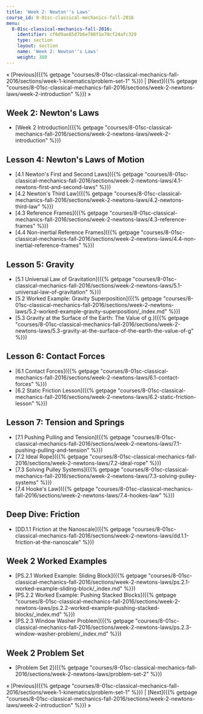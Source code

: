 ```yaml
---
title: 'Week 2: Newton''s Laws'
course_id: 8-01sc-classical-mechanics-fall-2016
menu:
  8-01sc-classical-mechanics-fall-2016:
    identifier: cf6d9ae85d7b6e788f1e70cf24afc329
    type: section
    layout: section
    name: 'Week 2: Newton''s Laws'
    weight: 380
---
```

« [Previous]({{% getpage "courses/8-01sc-classical-mechanics-fall-2016/sections/week-1-kinematics/problem-set-1" %}}) | [Next]({{% getpage "courses/8-01sc-classical-mechanics-fall-2016/sections/week-2-newtons-laws/week-2-introduction" %}}) »

Week 2: Newton's Laws
---------------------

*   [Week 2 Introduction]({{% getpage "courses/8-01sc-classical-mechanics-fall-2016/sections/week-2-newtons-laws/week-2-introduction" %}})

Lesson 4: Newton's Laws of Motion
---------------------------------

*   [4.1 Newton's First and Second Laws]({{% getpage "courses/8-01sc-classical-mechanics-fall-2016/sections/week-2-newtons-laws/4.1-newtons-first-and-second-laws" %}})
*   [4.2 Newton's Third Law]({{% getpage "courses/8-01sc-classical-mechanics-fall-2016/sections/week-2-newtons-laws/4.2-newtons-third-law" %}})
*   [4.3 Reference Frames]({{% getpage "courses/8-01sc-classical-mechanics-fall-2016/sections/week-2-newtons-laws/4.3-reference-frames" %}})
*   [4.4 Non-inertial Reference Frames]({{% getpage "courses/8-01sc-classical-mechanics-fall-2016/sections/week-2-newtons-laws/4.4-non-inertial-reference-frames" %}})

Lesson 5: Gravity
-----------------

*   [5.1 Universal Law of Gravitation]({{% getpage "courses/8-01sc-classical-mechanics-fall-2016/sections/week-2-newtons-laws/5.1-universal-law-of-gravitation" %}})
*   [5.2 Worked Example: Gravity Superposition]({{% getpage "courses/8-01sc-classical-mechanics-fall-2016/sections/week-2-newtons-laws/5.2-worked-example-gravity-superposition/_index.md" %}})
*   [5.3 Gravity at the Surface of the Earth: The Value of g.]({{% getpage "courses/8-01sc-classical-mechanics-fall-2016/sections/week-2-newtons-laws/5.3-gravity-at-the-surface-of-the-earth-the-value-of-g" %}})

Lesson 6: Contact Forces
------------------------

*   [6.1 Contact Forces]({{% getpage "courses/8-01sc-classical-mechanics-fall-2016/sections/week-2-newtons-laws/6.1-contact-forces" %}})
*   [6.2 Static Friction Lesson]({{% getpage "courses/8-01sc-classical-mechanics-fall-2016/sections/week-2-newtons-laws/6.2-static-friction-lesson" %}})

Lesson 7: Tension and Springs
-----------------------------

*   [7.1 Pushing Pulling and Tension]({{% getpage "courses/8-01sc-classical-mechanics-fall-2016/sections/week-2-newtons-laws/7.1-pushing-pulling-and-tension" %}})
*   [7.2 Ideal Rope]({{% getpage "courses/8-01sc-classical-mechanics-fall-2016/sections/week-2-newtons-laws/7.2-ideal-rope" %}})
*   [7.3 Solving Pulley Systems]({{% getpage "courses/8-01sc-classical-mechanics-fall-2016/sections/week-2-newtons-laws/7.3-solving-pulley-systems" %}})
*   [7.4 Hooke's Law]({{% getpage "courses/8-01sc-classical-mechanics-fall-2016/sections/week-2-newtons-laws/7.4-hookes-law" %}})

Deep Dive: Friction
-------------------

*   [DD.1.1 Friction at the Nanoscale]({{% getpage "courses/8-01sc-classical-mechanics-fall-2016/sections/week-2-newtons-laws/dd.1.1-friction-at-the-nanoscale" %}})

Week 2 Worked Examples
----------------------

*   [PS.2.1 Worked Example: Sliding Block]({{% getpage "courses/8-01sc-classical-mechanics-fall-2016/sections/week-2-newtons-laws/ps.2.1-worked-example-sliding-block/_index.md" %}})
*   [PS.2.2 Worked Example: Pushing Stacked Blocks]({{% getpage "courses/8-01sc-classical-mechanics-fall-2016/sections/week-2-newtons-laws/ps.2.2-worked-example-pushing-stacked-blocks/_index.md" %}})
*   [PS.2.3 Window Washer Problem]({{% getpage "courses/8-01sc-classical-mechanics-fall-2016/sections/week-2-newtons-laws/ps.2.3-window-washer-problem/_index.md" %}})

Week 2 Problem Set
------------------

*   [Problem Set 2]({{% getpage "courses/8-01sc-classical-mechanics-fall-2016/sections/week-2-newtons-laws/problem-set-2" %}})

« [Previous]({{% getpage "courses/8-01sc-classical-mechanics-fall-2016/sections/week-1-kinematics/problem-set-1" %}}) | [Next]({{% getpage "courses/8-01sc-classical-mechanics-fall-2016/sections/week-2-newtons-laws/week-2-introduction" %}}) »